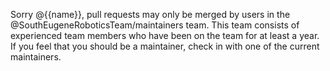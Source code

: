 Sorry @{{name}}, pull requests may only be merged by users in the
@SouthEugeneRoboticsTeam/maintainers team. This team consists of experienced
team members who have been on the team for at least a year. If you feel that
you should be a maintainer, check in with one of the current maintainers.
